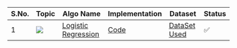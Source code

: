 S.No. | Topic | Algo Name | Implementation | Dataset | Status |
------|---------------|------------|-------|------|------|
1 | ![](https://img.shields.io/badge/Classification-f0772b?style=for-the-badge&logo=array&logoColor=black) | [Logistic Regression]() |[Code](https://github.com/himanshugupta09/data-science/blob/main/projects/Mushroom_classification.ipynb)  | [DataSet Used](https://www.kaggle.com/datasets/uciml/mushroom-classification) | ✅ |

